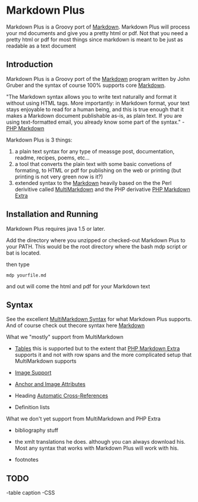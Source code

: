 Markdown Plus
==============

Markdown Plus is a Groovy port of [Markdown][].
Markdown Plus will process your md documents and give you a pretty html or pdf.
Not that you need a pretty html or pdf for most things since markdown is meant to be just as readable as a text document

  [Markdown]:http://daringfireball.net/projects/markdown/syntax
  
Introduction
------------

Markdown Plus is a Groovy port of the [Markdown][] program written by John Gruber and the syntax of course 100% supports core [Markdown][].

"The Markdown syntax allows you to write text naturally and format it without using HTML tags. More importantly: in Markdown format, your text stays enjoyable to read for a human being, and this is true enough that it makes a Markdown document publishable as-is, as plain text. If you are using text-formatted email, you already know some part of the syntax." - [PHP Markdown](http://michelf.com/projects/php-markdown/)

Markdown Plus is 3 things: 

 1. a plain text syntax for any type of meassge post, documentation, readme, recipes, poems, etc...
 2. a tool that converts the plain text with some basic convetions of formating, to HTML or pdf for publishing on the web or printing (but printing is not very green now is it?)
 3. extended syntax to the [Markdown][] heavily based on the the Perl derivitive called [MultiMarkdown][] and the PHP derivative [PHP Markdown Extra][]

 [MultiMarkdown]: http://fletcherpenney.net/multimarkdown/
 [PHP Markdown Extra]: http://michelf.com/projects/php-markdown/extra/

Installation and Running
------------

Markdown Plus requires java 1.5 or later.

Add the directory where you unzipped or checked-out Markdown Plus to your PATH. This would be the root directory where the bash mdp script or bat is located. 

then type

	mdp yourfile.md
	
and out will come the html and pdf for your Markdown text

Syntax
------

See the excellent [MultiMarkdown Syntax][] for what Markdown Plus supports. And of course check out thecore syntax here [Markdown]

What we "mostly" support from MultiMarkdown

*   [Tables](http://fletcherpenney.net/multimarkdown/users_guide/multimarkdown_syntax_guide/#anchorandimageattributes)
    this is supported but to the extent that [PHP Markdown Extra][] supports it and not with row spans 
      and the more complicated setup that MultiMarkdown supports

*   [Image Support](http://fletcherpenney.net/multimarkdown/users_guide/multimarkdown_syntax_guide/#imagesupport)

*   [Anchor and Image Attributes](http://fletcherpenney.net/multimarkdown/users_guide/multimarkdown_syntax_guide/#anchorandimageattributes)

*   Heading [Automatic Cross-References](http://fletcherpenney.net/multimarkdown/users_guide/multimarkdown_syntax_guide/#automaticcross-references)

* 	Definition lists

What we don't yet support from MultiMarkdown and PHP Extra

* bibliography stuff
* the xmlt translations he does. although you can always download his. Most any syntax that works with Markdown Plus will work with his.
* footnotes

  [MultiMarkdown Syntax]:http://fletcherpenney.net/multimarkdown/users_guide/multimarkdown_syntax_guide/

TODO
-----
-table caption
-CSS





